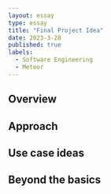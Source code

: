 ```yaml
---
layout: essay
type: essay
title: "Final Project Idea"
date: 2023-3-28
published: true
labels:
  - Software Engineering
  - Meteor
---
```

## Overview



## Approach



## Use case ideas



## Beyond the basics



